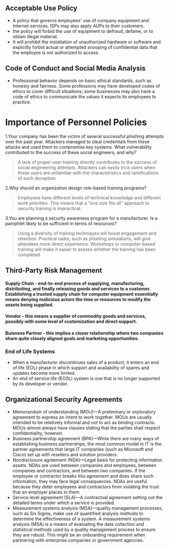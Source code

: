 ## Acceptable Use Policy

 - A policy that governs employees' use of company equipment and Internet services. ISPs may also apply AUPs to their customers.
 - the policy will forbid the use of equipment to defraud, defame, or to obtain illegal material. 
 - It will prohibit the installation of unauthorized hardware or software and explicitly forbid actual or attempted snooping of confidential data that the employee is not authorized to access.

## Code of Conduct and Social Media Analysis

 - Professional behavior depends on basic ethical standards, such as honesty and fairness. Some professions may have developed codes of ethics to cover difficult situations; some businesses may also have a code of ethics to communicate the values it expects its employees to practice.
 
# Importance of Personnel Policies

1.Your company has been the victim of several successful phishing attempts over the past year. Attackers managed to steal credentials from these attacks and used them to compromise key systems. What vulnerability contributed to the success of these social engineers, and why?
 > A lack of proper user training directly contributes to the success of social engineering attempts. Attackers can easily trick users when those users are unfamiliar with the characteristics and ramifications of such deception.

2.Why should an organization design role-based training programs?
 > Employees have different levels of technical knowledge and different work priorities. This means that a "one size fits all" approach to security training is impractical.

3.You are planning a security awareness program for a manufacturer. Is a pamphlet likely to be sufficient in terms of resources?
 > Using a diversity of training techniques will boost engagement and retention. Practical tasks, such as phishing simulations, will give attendees more direct experience. Workshops or computer-based training will make it easier to assess whether the training has been completed.

## Third-Party Risk Management

#### Supply Chain - end-to-end process of supplying, manufacturing, distributing, and finally releasing goods and services to a customer. Establishing a trusted supply chain for computer equipment essentially means denying malicious actors the time or resources to modify the assets being supplied.

#### Vendor - this means a supplier of commodity goods and services, possibly with some level of customization and direct support.

#### Buisness Partner - this implies a closer relationship where two companies share quite closely aligned goals and marketing opportunities.

### End of Life Systems

 - When a manufacturer discontinues sales of a product, it enters an end of life (EOL) phase in which support and availability of spares and updates become more limited.
 - An end of service life (EOSL) system is one that is no longer supported by its developer or vendor.

## Organizational Security Agreements

 - Memorandum of understanding (MOU)—A preliminary or exploratory agreement to express an intent to work together. MOUs are usually intended to be relatively informal and not to act as binding contracts. MOUs almost always have clauses stating that the parties shall respect confidentiality, however.
 - Business partnership agreement (BPA)—While there are many ways of establishing business partnerships, the most common model in IT is the partner agreements that large IT companies (such as Microsoft and Cisco) set up with resellers and solution providers.
 - Nondisclosure agreement (NDA)—Legal basis for protecting information assets. NDAs are used between companies and employees, between companies and contractors, and between two companies. If the employee or contractor breaks this agreement and does share such information, they may face legal consequences. NDAs are useful because they deter employees and contractors from violating the trust that an employer places in them.
 - Service level agreement (SLA)—A contractual agreement setting out the detailed terms under which a service is provided.
 - Measurement systems analysis (MSA)—quality management processes, such as Six Sigma, make use of quantified analysis methods to determine the effectiveness of a system.  A measurement systems analysis (MSA) is a means of evaluating the data collection and statistical methods used by a quality management process to ensure they are robust. This might be an onboarding requirement when partnering with enterprise companies or government agencies.

